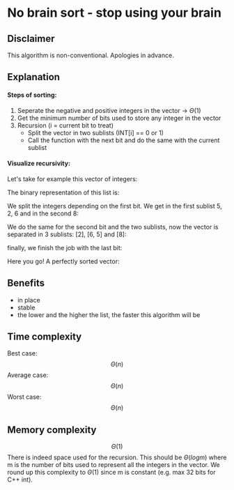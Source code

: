 # No brain sort - stop using your brain
## Disclaimer
This algorithm is non-conventional. Apologies in advance.
## Explanation
#### Steps of sorting:
1. Seperate the negative and positive integers in the vector -> $\Theta(1)$
2. Get the minimum number of bits used to store any integer in the vector
3. Recursion (i = current bit to treat)
    - Split the vector in two sublists (INT[i] == 0 or 1)
    - Call the function with the next bit and do the same with the current sublist
#### Visualize recursivity:
Let's take for example this vector of integers:

The binary representation of this list is:

We split the integers depending on the first bit. We get in the first sublist 5, 2, 6 and in the second 8:

We do the same for the second bit and the two sublists, now the vector is separated in 3 sublists: [2], [6, 5] and [8]:

finally, we finish the job with the last bit:

Here you go! A perfectly sorted vector:
## Benefits
- in place
- stable
- the lower and the higher the list, the faster this algorithm will be
## Time complexity
Best case: $$\Theta(n)$$
Average case: $$\Theta(n)$$
Worst case: $$\Theta(n)$$
## Memory complexity
$$\Theta(1)$$
There is indeed space used for the recursion. This should be $\Theta(logm)$ where m is the number of bits used to represent all the integers in the vector. We round up this complexity to $\Theta(1)$ since m is constant (e.g. max 32 bits for C++ int).